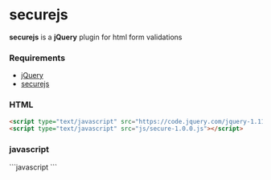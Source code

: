 securejs
========

<strong>securejs</strong> is a <strong>jQuery</strong> plugin for html form validations

<h3>Requirements</h3>

<ul>
<li><a href="jquery.com" target="_new">jQuery</a></li>
<li><a href="http://jqueryfx.net" target="_new">securejs</a></li>
</ul>

<h3>HTML</h3>

```html
<script type="text/javascript" src="https://code.jquery.com/jquery-1.11.2.min.js"></script>
<script type="text/javascript" src="js/secure-1.0.0.js"></script>
```

<h3>javascript</h3>
```javascript
<script type="text/javascript">
  (function($){
    $('form').secure();
  })(jQuery);
</script>
```
